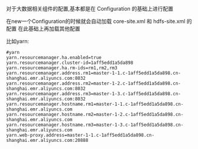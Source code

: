 对于大数据相关组件的配置,基本都是在 Configuration 的基础上进行配置

在new一个Configuration的时候就会自动加载 core-site.xml 和 hdfs-site.xml 的配置
在此基础上再加载其他配置

比如yarn:

```properties
#yarn
yarn.resourcemanager.ha.enabled=true
yarn.resourcemanager.cluster-id=1aff5edd1a5da898
yarn.resourcemanager.ha.rm-ids=rm1,rm2,rm3
yarn.resourcemanager.address.rm1=master-1-1.c-1aff5edd1a5da898.cn-shanghai.emr.aliyuncs.com:8032
yarn.resourcemanager.address.rm2=master-1-2.c-1aff5edd1a5da898.cn-shanghai.emr.aliyuncs.com:8032
yarn.resourcemanager.address.rm3=master-1-3.c-1aff5edd1a5da898.cn-shanghai.emr.aliyuncs.com:8032
yarn.resourcemanager.hostname.rm1=master-1-1.c-1aff5edd1a5da898.cn-shanghai.emr.aliyuncs.com
yarn.resourcemanager.hostname.rm2=master-1-2.c-1aff5edd1a5da898.cn-shanghai.emr.aliyuncs.com
yarn.resourcemanager.hostname.rm3=master-1-3.c-1aff5edd1a5da898.cn-shanghai.emr.aliyuncs.com
yarn.web-proxy.address=master-1-1.c-1aff5edd1a5da898.cn-shanghai.emr.aliyuncs.com:20888
```


